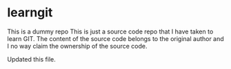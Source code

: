 # learngit
This is a dummy repo
This is just a source code repo that I have taken to learn GIT. The content of the source code belongs to the 
original author and I no way claim the ownership of the source code. 

Updated this file.
